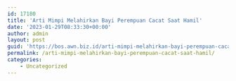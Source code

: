 ```yaml
---
id: 17180
title: 'Arti Mimpi Melahirkan Bayi Perempuan Cacat Saat Hamil'
date: '2023-01-29T08:33:30+00:00'
author: admin
layout: post
guid: 'https://bos.awn.biz.id/arti-mimpi-melahirkan-bayi-perempuan-cacat-saat-hamil/'
permalink: /arti-mimpi-melahirkan-bayi-perempuan-cacat-saat-hamil/
categories:
    - Uncategorized
---
```


